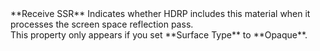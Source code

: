 <tr>
<td>**Receive SSR**</td>
<td>Indicates whether HDRP includes this material when it processes the screen space reflection pass. <br/>This property only appears if you set **Surface Type** to **Opaque**.</td>
</tr>
